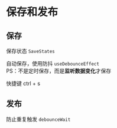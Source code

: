 # 保存和发布

## 保存

保存状态 `SaveStates`

自动保存，使用防抖 `useDebounceEffect`<br>
PS：不是定时保存，而是**监听数据变化**才保存

快捷键 ctrl + s

## 发布

防止重复触发 `debounceWait`

